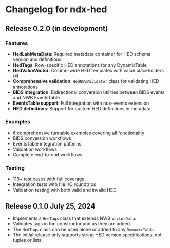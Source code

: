 # Changelog for ndx-hed

## Release 0.2.0 (in development)

### Features
- **HedLabMetaData**: Required metadata container for HED schema version and definitions
- **HedTags**: Row-specific HED annotations for any DynamicTable
- **HedValueVector**: Column-wide HED templates with value placeholders (`#`)
- **Comprehensive validation**: `HedNWBValidator` class for validating HED annotations
- **BIDS integration**: Bidirectional conversion utilities between BIDS events and NWB EventsTable
- **EventsTable support**: Full integration with ndx-events extension
- **HED definitions**: Support for custom HED definitions in metadata

### Examples
- 6 comprehensive runnable examples covering all functionality
- BIDS conversion workflows
- EventsTable integration patterns
- Validation workflows
- Complete end-to-end workflows

### Testing
- 116+ test cases with full coverage
- Integration tests with file I/O roundtrips
- Validation testing with both valid and invalid HED

## Release 0.1.0 July 25, 2024

- Implements a `HedTags` class that extends NWB `VectorData`.
- Validates tags in the constructor and as they are added.
- The `HedTags` class can be used alone or added to any `DynamicTable`.
- The initial release only supports string HED version specifications, not tuples or lists.